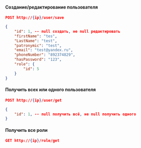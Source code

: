 #### Создание/редактирование пользователя
```json
POST http://{ip}/user/save

{
    "id": 1, -- null создать, не null редактировать
    "firstName": "tes",
    "LastName": "test",
    "patronymic": "test",
    "email": "test@yandex.ru",
    "phoneNumber": "892374829",
    "hasPassword": "123",
    "role": {
        "id": 5
    }
}
```
#### Получить всех или одного пользователя
```json
POST http://{ip}/user/get

{
    "id": 1, -- null получить всё, не null получить одного
}
```

#### Получить все роли
```json
GET http://{ip}/role/get
```